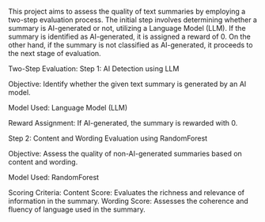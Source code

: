 This project aims to assess the quality of text summaries by employing a two-step evaluation process. The initial step involves determining whether a summary is AI-generated or not, utilizing a Language Model (LLM). If the summary is identified as AI-generated, it is assigned a reward of 0. On the other hand, if the summary is not classified as AI-generated, it proceeds to the next stage of evaluation.

Two-Step Evaluation:
Step 1: AI Detection using LLM

Objective: Identify whether the given text summary is generated by an AI model.

Model Used: Language Model (LLM)

Reward Assignment: If AI-generated, the summary is rewarded with 0.

Step 2: Content and Wording Evaluation using RandomForest

Objective: Assess the quality of non-AI-generated summaries based on content and wording.

Model Used: RandomForest

Scoring Criteria:
Content Score: Evaluates the richness and relevance of information in the summary. 
Wording Score: Assesses the coherence and fluency of language used in the summary.
